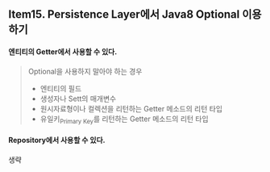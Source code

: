## Item15. Persistence Layer에서 Java8 Optional 이용하기

#### 엔티티의 Getter에서 사용할 수 있다.
> Optional을 사용하지 말아야 하는 경우
> 
> - 엔티티의 필드
> - 생성자나 Sett의 매개변수
> - 원시자료형이나 컬렉션을 리턴하는 Getter 메소드의 리턴 타입
> - 유일키<sub>Primary Key</sub>를 리턴하는 Getter 메소드의 리턴 타입

#### Repository에서 사용할 수 있다.
생략